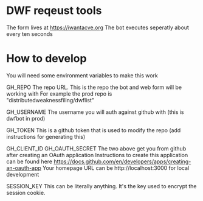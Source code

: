 # DWF reqeust tools

The form lives at https://iwantacve.org
The bot executes seperatly about every ten seconds

# How to develop

You will need some environment variables to make this work

GH_REPO
The repo URL. This is the repo the bot and web form will be working with
For example the prod repo is "distributedweaknessfiling/dwflist"

GH_USERNAME
The username you will auth against github with (this is dwfbot in prod)

GH_TOKEN
This is a github token that is used to modify the repo
(add instructions for generating this)

GH_CLIENT_ID
GH_OAUTH_SECRET
The two above get you from github after creating an OAuth application
Instructions to create this application can be found here
https://docs.github.com/en/developers/apps/creating-an-oauth-app
Your homepage URL can be http://localhost:3000 for local development


SESSION_KEY
This can be literally anything. It's the key used to encrypt the session
cookie.

